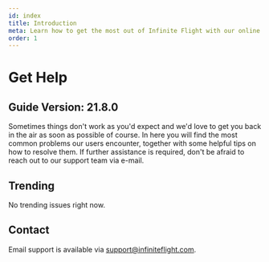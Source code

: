 ```yaml
---
id: index
title: Introduction
meta: Learn how to get the most out of Infinite Flight with our online documentation.
order: 1
---
```


# Get Help



## Guide Version: 21.8.0



Sometimes things don't work as you'd expect and we'd love to get you back in the air as soon as possible of course. In here you will find the most common problems our users encounter, together with some helpful tips on how to resolve them. If further assistance is required, don't be afraid to reach out to our support team via e-mail. 



## Trending

No trending issues right now.


## Contact

Email support is available via [support@infiniteflight.com](mailto:support@infiniteflight.com).

